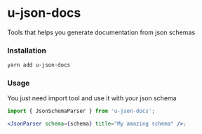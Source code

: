 # u-json-docs

Tools that helps you generate documentation from json schemas

### Installation

```bash
yarn add u-json-docs
```

### Usage

You just need import tool and use it with your json schema

```jsx
import { JsonSchemaParser } from 'u-json-docs';

<JsonParser schema={schema} title="My amazing schema" />;
```
